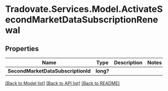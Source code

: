# Tradovate.Services.Model.ActivateSecondMarketDataSubscriptionRenewal
## Properties

Name | Type | Description | Notes
------------ | ------------- | ------------- | -------------
**SecondMarketDataSubscriptionId** | **long?** |  | 

[[Back to Model list]](../README.md#documentation-for-models) [[Back to API list]](../README.md#documentation-for-api-endpoints) [[Back to README]](../README.md)

